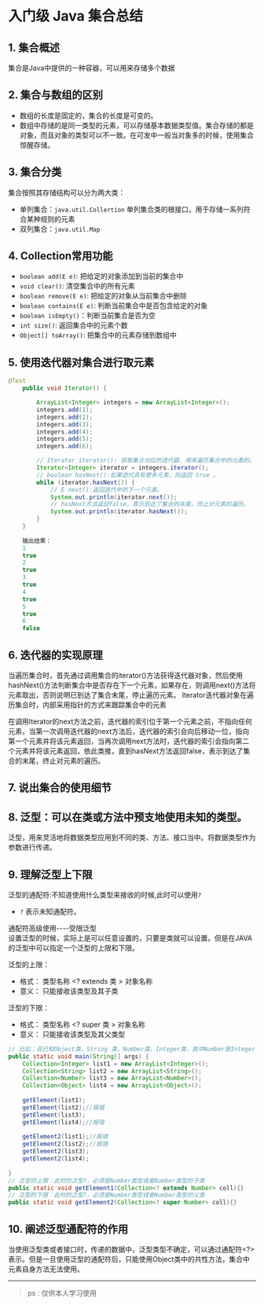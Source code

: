 # 入门级 Java 集合总结

## 1. 集合概述
集合是Java中提供的一种容器，可以用来存储多个数据

## 2. 集合与数组的区别
- 数组的长度是固定的，集合的长度是可变的。
- 数组中存储的是同一类型的元素，可以存储基本数据类型值。集合存储的都是对象，而且对象的类型可以不一致。在可发中一般当对象多的时候，使用集合惊醒存储。

## 3. 集合分类
集合按照其存储结构可以分为两大类：
- 单列集合：`java.util.Collertion` 单列集合类的根接口，用于存储一系列符合某种规则的元素
- 双列集合：`java.util.Map`

## 4. Collection常用功能
- `boolean add(E e)`: 把给定的对象添加到当前的集合中
- `void clear()`: 清空集合中的所有元素
- `boolean remove(E e)`: 把给定的对象从当前集合中删除
- `boolean contains(E e)`: 判断当前集合中是否包含给定的对象
- `boolean isEmpty()`：判断当前集合是否为空
- `int size()`: 返回集合中的元素个数
- `Object[] toArray()`: 把集合中的元素存储到数组中

## 5. 使用迭代器对集合进行取元素
~~~java
@Test
    public void Iterator() {

        ArrayList<Integer> integers = new ArrayList<Integer>();
        integers.add(1);
        integers.add(2);
        integers.add(3);
        integers.add(4);
        integers.add(5);
        integers.add(6);

        // Iterator iterator(): 获取集合对应的迭代器，用来遍历集合中的元素的。
        Iterator<Integer> iterator = integers.iterator();
        // boolean hasNext():如果迭代具有更多元素，则返回 true 。
        while (iterator.hasNext()) {
            // E next():返回迭代中的下一个元素。
            System.out.println(iterator.next());
            // hasNext方法返回false，表示到达了集合的末尾，终止对元素的遍历。
            System.out.println(iterator.hasNext());
        }
    }
    
    输出结果：
    1
    true
    2
    true
    3
    true
    4
    true
    5
    true
    6
    false    
~~~

## 6. 迭代器的实现原理
当遍历集合时，首先通过调用集合的iterator()方法获得迭代器对象，然后使用hashNext()方法判断集合中是否存在下一个元素，如果存在，则调用next()方法将元素取出，否则说明已到达了集合末尾，停止遍历元素。
Iterator迭代器对象在遍历集合时，内部采用指针的方式来跟踪集合中的元素

在调用Iterator的next方法之前，迭代器的索引位于第一个元素之前，不指向任何元素，当第一次调用迭代器的next方法后，迭代器的索引会向后移动一位，指向第一个元素并将该元素返回，当再次调用next方法时，迭代器的索引会指向第二个元素并将该元素返回，依此类推，直到hasNext方法返回false，表示到达了集合的末尾，终止对元素的遍历。

## 7. 说出集合的使用细节

## 8. 泛型：可以在类或方法中预支地使用未知的类型。
泛型，用来灵活地将数据类型应用到不同的类、方法、接口当中。将数据类型作为参数进行传递。

## 9. 理解泛型上下限
泛型的通配符:不知道使用什么类型来接收的时候,此时可以使用`?`
- `?` 表示未知通配符。

通配符高级使用----受限泛型 \
设置泛型的时候，实际上是可以任意设置的，只要是类就可以设置。但是在JAVA的泛型中可以指定一个泛型的上限和下限。

泛型的上限：
- 格式： 类型名称 <? extends 类 > 对象名称
- 意义： 只能接收该类型及其子类 

泛型的下限：
- 格式： 类型名称 <? super 类 > 对象名称
- 意义： 只能接收该类型及其父类型

~~~java
// 比如：现已知Object类，String 类，Number类，Integer类，其中Number是Integer的父类
public static void main(String[] args) {
    Collection<Integer> list1 = new ArrayList<Integer>();
    Collection<String> list2 = new ArrayList<String>();
    Collection<Number> list3 = new ArrayList<Number>();
    Collection<Object> list4 = new ArrayList<Object>();
    
    getElement(list1);
    getElement(list2);//报错
    getElement(list3);
    getElement(list4);//报错
  
    getElement2(list1);//报错
    getElement2(list2);//报错
    getElement2(list3);
    getElement2(list4);
  
}
// 泛型的上限：此时的泛型?，必须是Number类型或者Number类型的子类
public static void getElement1(Collection<? extends Number> coll){}
// 泛型的下限：此时的泛型?，必须是Number类型或者Number类型的父类
public static void getElement2(Collection<? super Number> coll){}
~~~

## 10. 阐述泛型通配符的作用
当使用泛型类或者接口时，传递的数据中，泛型类型不确定，可以通过通配符<?>表示。但是一旦使用泛型的通配符后，只能使用Object类中的共性方法，集合中元素自身方法无法使用。

--- 
>ps : 仅供本人学习使用